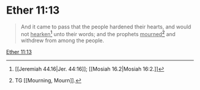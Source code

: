 # Ether 11:13

> And it came to pass that the people hardened their hearts, and would not <u>hearken</u>[^a] unto their words; and the prophets <u>mourned</u>[^b] and withdrew from among the people.

[Ether 11:13](https://www.churchofjesuschrist.org/study/scriptures/bofm/ether/11?lang=eng&id=p13#p13)


[^a]: [[Jeremiah 44.16|Jer. 44:16]]; [[Mosiah 16.2|Mosiah 16:2.]]
[^b]: TG [[Mourning, Mourn]].
